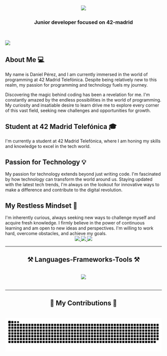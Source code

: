 <h2 align="center">
    <img src="https://readme-typing-svg.herokuapp.com/?font=Righteous&size=35&center=true&vCenter=true&width=500&height=70&duration=4000&lines=Hi+There!+👋;+I'm+Daniel+Pérez!;" />
</h2>

<h3 align="center">Junior developer focused on 42-madrid</h3>

<br/>

![](https://repository-images.githubusercontent.com/237800104/dfc69080-46fb-11eb-9413-0f02ce8f5532)

<div>

<h2>About Me 💻  </h2>
My name is Daniel Pérez, and I am currently immersed in the world of programming at 42 Madrid Telefónica. Despite being relatively new to this realm, my passion for programming and technology fuels my journey.

Discovering the magic behind coding has been a revelation for me. I'm constantly amazed by the endless possibilities in the world of programming. My curiosity and insatiable desire to learn drive me to explore every corner of this vast field, seeking new challenges and opportunities for growth.

<h2>Student at 42 Madrid Telefónica 🎓  </h2>
I'm currently a student at 42 Madrid Telefónica, where I am honing my skills and knowledge to excel in the tech world.

<h2>Passion for Technology 💡  </h2>
My passion for technology extends beyond just writing code. I'm fascinated by how technology can transform the world around us. Staying updated with the latest tech trends, I'm always on the lookout for innovative ways to make a difference and contribute to the digital revolution.

<h2>My Restless Mindset 🚀  </h2>
I'm inherently curious, always seeking new ways to challenge myself and acquire fresh knowledge. I firmly believe in the power of continuous learning and am open to new ideas and perspectives. I'm willing to work hard, overcome obstacles, and achieve my goals.
 
 </div>
 
<div align="center"> 
  <a href="mailto:dani.mm.0503@gmail.com">
    <img src="https://img.shields.io/badge/Gmail-333333?style=for-the-badge&logo=gmail&logoColor=red" />
  </a>
  <a href="https://linkedin.com/in/daniel-perez-ayuso" target="_blank">
    <img src="https://img.shields.io/badge/LinkedIn-0077B5?style=for-the-badge&logo=linkedin&logoColor=white" target="_blank" />
  </a>
  <a href="https://dperez-a.github.io" target="_blank">
     <img src="https://img.shields.io/badge/Portfolio-FF5722?style=for-the-badge&logo=todoist&logoColor=white" target="_blank" /> <!-- sqlite, safari, google-chrome are other good icon options -->
  </a>
</div>

 <hr/>
 
<h2 align="center">⚒️ Languages-Frameworks-Tools ⚒️</h2>
<br/>
<div align="center">
    <img src="https://skillicons.dev/icons?i=c,vscode,github,git" /><br>
</div>

<br/>
<hr/>

<div align="center">
  <h2>🐍 My Contributions 🐍</h2>
  <br>
  <img alt="snake eating my contributions" src="https://raw.githubusercontent.com/salesp07/salesp07/output/github-contribution-grid-snake.svg" />
  
  <br/><br/><br/>
</div>
